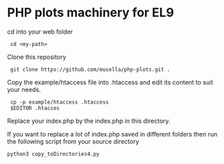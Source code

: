 # PHP plots machinery for EL9

cd into your web folder
```
 cd <my-path>
```

Clone this repository
```
 git clone https://github.com/musella/php-plots.git .
```
Copy the example/htaccess file into .htaccess and edit its content to suit your needs.
```
 cp -p example/htaccess .htaccess
 $EDITOR .htacces
```

Replace your index.php by the  index.php in this directory.

If you want to replace a lot of index.php saved in different folders then run the following script from your source directory

```
python3 copy_toDirectories4.py
```
